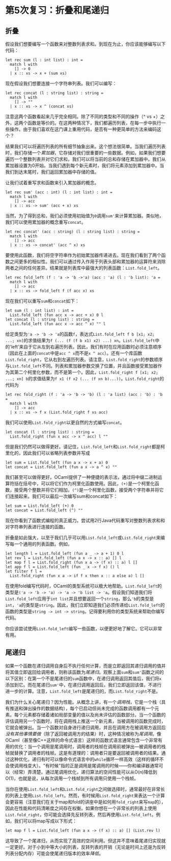 # 第5次复习：折叠和尾递归

## 折叠

假设我们想要编写一个函数来对整数列表求和。到现在为止，你应该能够编写以下代码：

```
let rec sum (l : int list) : int =
  match l with
    [] -> 0
  | x :: xs -> x + (sum xs)

```

现在假设我们想要连接一个字符串列表。我们可以编写：

```
let rec concat (l : string list) : string =
  match l with
    [] -> ""
  | x :: xs -> x ^ (concat xs)

```

注意这两个函数看起来几乎完全相同。除了不同的类型和不同的操作（^ vs +）之外，这两个函数是等价的。在这两种情况下，我们都遍历列表，在每一步中执行一些操作。由于我们喜欢在这门课上重用代码，是否有一种更简单的方法来编码这个？

结果我们可以将遍历列表的所有细节抽象出来。这个想法很简单。当我们遍历列表时，我们存储一个*累加器*，它存储对我们很重要的一些数据。例如，如果我们想要遍历一个整数列表并对它们求和，我们可以将当前的总和存储在累加器中。我们从累加器设置为0开始。当我们遇到每个新元素时，我们将元素添加到累加器中。当我们到达末尾时，我们返回累加器中存储的值。

让我们试着重写求和函数来引入累加器的概念。

```
let rec sum' (acc : int) (l : int list) : int =
  match l with
    [] -> acc
  | x :: xs -> sum' (acc + x) xs

```

当然，为了得到总和，我们必须使用初始值为`0`调用`sum'`来计算累加器。类似地，我们可以使用累加器的概念重写`concat`。

```
let rec concat' (acc : string) (l : string list) : string =
  match l with
    [] -> acc
  | x :: xs -> concat' (acc ^ x) xs

```

要使用此函数，我们将空字符串作为初始累加器传递进去。现在我们看到了两个函数之间更多的相似性。我们可以通过传入作用于列表头部和累加器的运算符来消除两者之间的任何差异。结果就是列表库中最强大的列表函数：`List.fold_left`。

```
let rec fold_left (f : 'a -> 'b ->'a) (acc : 'a) (l : 'b list): 'a =
  match l with
    [] -> acc
  | x :: xs -> fold_left f (f acc x) xs

```

现在我们可以重写`sum`和`concat`如下：

```
let sum (l : int list) : int =
  List.fold_left (fun acc x -> acc + x) 0 l
let concat (l : string list) : string =
  List.fold_left (fun acc x -> acc ^ x) "" l

```

给定类型为`'a -> 'b -> 'a`的函数`f`，表达式`List.fold_left f b [x1; x2; ...; xn]`的求值结果为`f (... (f (f b x1) x2) ...) xn`。`List.fold_left`中的'left'来自于它从左到右遍历列表。因此，我们有时在应用函数时必须注意顺序（因此在上面的`concat`中是`acc ^ x`而不是`x ^ acc`）。还有一个库函数`List.fold_right`，它从右到左遍历列表。请注意，`List.fold_right`的参数顺序与`List.fold_left`不同。列表和累加器参数交换了位置，并且函数接受累加器作为其第二个柯里化参数，而不是第一个。因此，`List.fold_right f [x1; x2; ...; xn] b`的求值结果为`f x1 (f x2 (... (f xn b)...))`。`List.fold_right`的代码为

```
let rec fold_right (f : 'a -> 'b -> 'b) (l : 'a list) (acc : 'b) : 'b =
  match l with
    [] -> acc
  | x :: xs -> f x (List.fold_right f xs acc)

```

我们可以使用`List.fold_right`以更自然的方式编写`concat`。

```
let concat (l : string list) : string =
  List.fold_right (fun x acc -> x ^ acc) l ""

```

但是我们仍然可以做得更好。请记住，`List.fold_left`和`List.fold_right`都是柯里化的，因此我们可以省略列表参数并写成

```
let sum = List.fold_left (fun a x -> x + a) 0
let concat = List.fold_left (fun a x -> a ^ x) ""

```

我们甚至可以做得更好。OCaml提供了一种便捷的表示法，通过将中缀二进制运算符括在括号中，可以将它们作为柯里化函数使用。因此，`(+)`是一个柯里化函数，接受两个整数并将它们相加，`(^)`是一个柯里化函数，接受两个字符串并将它们连接起来。我们可以最后一次编写sum和concat如下：

```
let sum = List.fold_left (+) 0
let concat = List.fold_left (^) ""

```

现在你看到了函数式编程的真正威力。尝试用2行Java代码重写对整数列表求和和对字符串列表进行连接的函数。

折叠是如此强大，以至于我们几乎可以用`List.fold_left`或`List.fold_right`来编写每一个通用的列表函数。例如，

```
let length l = List.fold_left (fun a _ -> a + 1) 0 l
let rev l = List.fold_left (fun a x -> x :: a) [] l
let map f l = List.fold_right (fun x a -> (f x) :: a) l []
let app f l = List.fold_left (fun _ x -> f x) () l
let filter f l =
  List.fold_right (fun x a -> if f x then x :: a else a) l []

```

在使用fold编写代码时，OCaml的类型系统可以极大地帮助。`List.fold_left`的类型是`('a -> 'b -> 'a) -> 'a -> 'b list -> 'a`。假设我们知道我们将`List.fold_left`应用于`int list`并且想要返回一个`string`，那么`'b`的类型是`int`，`'a`的类型是`string`。因此，我们立即知道我们必须传递给`List.fold_left`的函数的类型是`string -> int -> string`。记得要利用你的类型系统来帮助你编写代码。

你应该尝试使用`List.fold_left`编写一些函数，以便更好地了解它。它可以非常有用。

## 尾递归

如果一个函数在递归调用自身后不执行任何计算，而是立即返回其递归调用的值并将其值立即返回给调用者，则称该函数为*尾递归*。观察上面`sum`和`sum'`函数之间的以下区别：在第一个不是尾递归的`sum`函数中，在递归调用返回其值后，我们将`x`添加到它。而在尾递归`sum'`中，在递归调用返回后，我们立即返回该值，不进行进一步的计算。注意，`List.fold_left`是尾递归的，而`List.fold_right`不是。

我们为什么关心尾递归？因为性能。从概念上讲，有一个*调用栈*，它是一个栈（具有推送和弹出操作的数据结构），每个已启动但尚未完成的函数调用都有一个元素。每个元素都存储着诸如局部变量的值以及尚未评估的函数部分。当一个函数的评估调用另一个函数时，将在调用栈上推送一个新元素，当被调用的函数完成时，它就会被弹出。当一个函数对自身进行递归调用，并且在调用方在被调用方返回后*没有其他事情要做*（除了返回被调用方的结果）时，这种情况被称为*尾调用*。像OCaml（甚至像C++这样的命令式语言）这样的函数式语言通常包含一个非常有用的优化：当一个调用是尾调用时，调用者的栈帧在调用前被弹出—被调用者的栈帧就替换了调用者的栈帧。这是有道理的：调用者只是要返回被调用者的结果。通过这种优化，递归有时可以像命令式语言中的`while`循环一样高效（这样的循环不会使调用栈变大）。"有时候"指的正是调用是尾调用的时候——你和编译器通常可以（经常）弄清楚。通过尾调用优化，递归算法的空间性能可以从O(n)降低到O(1)，也就是说，从每次调用一个栈帧到所有调用只使用一个栈帧。

当你在使用`List.fold_left`和`List.fold_right`之间做选择时，通常最好在非常长的列表上使用`List.fold_left`。然而，有时候用`List.fold_right`来表达一个计算会更容易（注意我们在关于map和fold的讲座中是如何用`fold_right`来写`map`的），因此在性能和代码清晰度之间存在权衡。如果你想在一个非常长的列表上使用`List.fold_right`，你可能会选择先反转列表，然后再使用`List.fold_left`。例如，我们可以将map写成以下形式：

```
let map f l = List.fold_left (fun a x -> (f x) :: a) [] (List.rev l)

```

这导致了一个尾递归，从而实现了高效的空间利用。但这并不意味着尾递归实现就一定更好。对于小到中等大小的列表，反转列表的开销（无论是时间上还是为反转列表分配内存）可能会使尾递归版本的效率*降低*。
